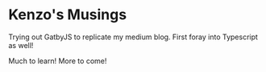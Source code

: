 # Kenzo's Musings

Trying out GatbyJS to replicate my medium blog. First foray into Typescript as well!

Much to learn! More to come!

